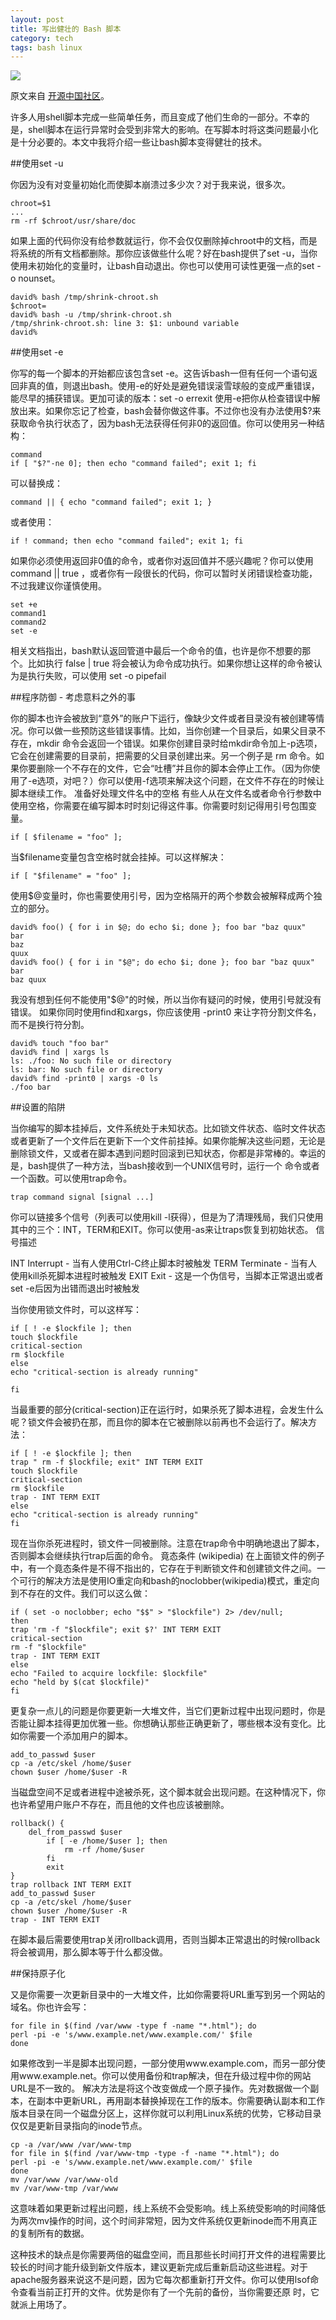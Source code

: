 ```yaml
---
layout: post
title: 写出健壮的 Bash 脚本
category: tech
tags: bash linux
---
```

![](/assets/img/linux.jpg)

原文来自 [开源中国社区](http://www.oschina.net/news/26744/build-robust-bash-script)。

许多人用shell脚本完成一些简单任务，而且变成了他们生命的一部分。不幸的是，shell脚本在运行异常时会受到非常大的影响。在写脚本时将这类问题最小化是十分必要的。本文中我将介绍一些让bash脚本变得健壮的技术。

##使用set -u

你因为没有对变量初始化而使脚本崩溃过多少次？对于我来说，很多次。



    chroot=$1
    ...
    rm -rf $chroot/usr/share/doc

如果上面的代码你没有给参数就运行，你不会仅仅删除掉chroot中的文档，而是将系统的所有文档都删除。那你应该做些什么呢？好在bash提供了set -u，当你使用未初始化的变量时，让bash自动退出。你也可以使用可读性更强一点的set -o nounset。

    david% bash /tmp/shrink-chroot.sh
    $chroot=
    david% bash -u /tmp/shrink-chroot.sh
    /tmp/shrink-chroot.sh: line 3: $1: unbound variable
    david%

##使用set -e

你写的每一个脚本的开始都应该包含set -e。这告诉bash一但有任何一个语句返回非真的值，则退出bash。使用-e的好处是避免错误滚雪球般的变成严重错误，能尽早的捕获错误。更加可读的版本：set -o errexit
使用-e把你从检查错误中解放出来。如果你忘记了检查，bash会替你做这件事。不过你也没有办法使用$?来获取命令执行状态了，因为bash无法获得任何非0的返回值。你可以使用另一种结构：

    command
    if [ "$?"-ne 0]; then echo "command failed"; exit 1; fi
可以替换成：

    command || { echo "command failed"; exit 1; }

或者使用：

    if ! command; then echo "command failed"; exit 1; fi

如果你必须使用返回非0值的命令，或者你对返回值并不感兴趣呢？你可以使用 command || true ，或者你有一段很长的代码，你可以暂时关闭错误检查功能，不过我建议你谨慎使用。

    set +e
    command1
    command2
    set -e

相关文档指出，bash默认返回管道中最后一个命令的值，也许是你不想要的那个。比如执行 false | true 将会被认为命令成功执行。如果你想让这样的命令被认为是执行失败，可以使用 set -o pipefail

##程序防御 - 考虑意料之外的事

你的脚本也许会被放到“意外”的账户下运行，像缺少文件或者目录没有被创建等情况。你可以做一些预防这些错误事情。比如，当你创建一个目录后，如果父目录不存在，mkdir 命令会返回一个错误。如果你创建目录时给mkdir命令加上-p选项，它会在创建需要的目录前，把需要的父目录创建出来。另一个例子是 rm 命令。如果你要删除一个不存在的文件，它会“吐槽”并且你的脚本会停止工作。（因为你使用了-e选项，对吧？）你可以使用-f选项来解决这个问题，在文件不存在的时候让脚本继续工作。
准备好处理文件名中的空格
有些人从在文件名或者命令行参数中使用空格，你需要在编写脚本时时刻记得这件事。你需要时刻记得用引号包围变量。

    if [ $filename = "foo" ];

当$filename变量包含空格时就会挂掉。可以这样解决：

    if [ "$filename" = "foo" ];

使用$@变量时，你也需要使用引号，因为空格隔开的两个参数会被解释成两个独立的部分。

    david% foo() { for i in $@; do echo $i; done }; foo bar "baz quux"
    bar
    baz
    quux
    david% foo() { for i in "$@"; do echo $i; done }; foo bar "baz quux"
    bar
    baz quux

我没有想到任何不能使用"$@"的时候，所以当你有疑问的时候，使用引号就没有错误。
如果你同时使用find和xargs，你应该使用 -print0 来让字符分割文件名，而不是换行符分割。

    david% touch "foo bar"
    david% find | xargs ls
    ls: ./foo: No such file or directory
    ls: bar: No such file or directory
    david% find -print0 | xargs -0 ls
    ./foo bar

##设置的陷阱

当你编写的脚本挂掉后，文件系统处于未知状态。比如锁文件状态、临时文件状态或者更新了一个文件后在更新下一个文件前挂掉。如果你能解决这些问题，无论是 删除锁文件，又或者在脚本遇到问题时回滚到已知状态，你都是非常棒的。幸运的是，bash提供了一种方法，当bash接收到一个UNIX信号时，运行一个 命令或者一个函数。可以使用trap命令。

    trap command signal [signal ...]

你可以链接多个信号（列表可以使用kill -l获得），但是为了清理残局，我们只使用其中的三个：INT，TERM和EXIT。你可以使用-as来让traps恢复到初始状态。
信号描述

INT
Interrupt - 当有人使用Ctrl-C终止脚本时被触发
TERM
Terminate - 当有人使用kill杀死脚本进程时被触发
EXIT
Exit - 这是一个伪信号，当脚本正常退出或者set -e后因为出错而退出时被触发


当你使用锁文件时，可以这样写：

    if [ ! -e $lockfile ]; then
    touch $lockfile
    critical-section
    rm $lockfile
    else
    echo "critical-section is already running"

    fi
当最重要的部分(critical-section)正在运行时，如果杀死了脚本进程，会发生什么呢？锁文件会被扔在那，而且你的脚本在它被删除以前再也不会运行了。解决方法：

    if [ ! -e $lockfile ]; then
    trap " rm -f $lockfile; exit" INT TERM EXIT
    touch $lockfile
    critical-section
    rm $lockfile
    trap - INT TERM EXIT
    else
    echo "critical-section is already running"
    fi

现在当你杀死进程时，锁文件一同被删除。注意在trap命令中明确地退出了脚本，否则脚本会继续执行trap后面的命令。
竟态条件 (wikipedia)
在上面锁文件的例子中，有一个竟态条件是不得不指出的，它存在于判断锁文件和创建锁文件之间。一个可行的解决方法是使用IO重定向和bash的noclobber(wikipedia)模式，重定向到不存在的文件。我们可以这么做：

    if ( set -o noclobber; echo "$$" > "$lockfile") 2> /dev/null;
    then
    trap 'rm -f "$lockfile"; exit $?' INT TERM EXIT
    critical-section
    rm -f "$lockfile"
    trap - INT TERM EXIT
    else
    echo "Failed to acquire lockfile: $lockfile"
    echo "held by $(cat $lockfile)"
    fi

更复杂一点儿的问题是你要更新一大堆文件，当它们更新过程中出现问题时，你是否能让脚本挂得更加优雅一些。你想确认那些正确更新了，哪些根本没有变化。比如你需要一个添加用户的脚本。

    add_to_passwd $user
    cp -a /etc/skel /home/$user
    chown $user /home/$user -R

当磁盘空间不足或者进程中途被杀死，这个脚本就会出现问题。在这种情况下，你也许希望用户账户不存在，而且他的文件也应该被删除。

    rollback() {
        del_from_passwd $user
            if [ -e /home/$user ]; then
                rm -rf /home/$user
            fi
            exit
    }
    trap rollback INT TERM EXIT
    add_to_passwd $user
    cp -a /etc/skel /home/$user
    chown $user /home/$user -R
    trap - INT TERM EXIT

在脚本最后需要使用trap关闭rollback调用，否则当脚本正常退出的时候rollback将会被调用，那么脚本等于什么都没做。

##保持原子化

又是你需要一次更新目录中的一大堆文件，比如你需要将URL重写到另一个网站的域名。你也许会写：

    for file in $(find /var/www -type f -name "*.html"); do
    perl -pi -e 's/www.example.net/www.example.com/' $file
    done

如果修改到一半是脚本出现问题，一部分使用www.example.com，而另一部分使用www.example.net。你可以使用备份和trap解决，但在升级过程中你的网站URL是不一致的。
解决方法是将这个改变做成一个原子操作。先对数据做一个副本，在副本中更新URL，再用副本替换掉现在工作的版本。你需要确认副本和工作版本目录在同一个磁盘分区上，这样你就可以利用Linux系统的优势，它移动目录仅仅是更新目录指向的inode节点。

    cp -a /var/www /var/www-tmp
    for file in $(find /var/www-tmp -type -f -name "*.html"); do
    perl -pi -e 's/www.example.net/www.example.com/' $file
    done
    mv /var/www /var/www-old
    mv /var/www-tmp /var/www

这意味着如果更新过程出问题，线上系统不会受影响。线上系统受影响的时间降低为两次mv操作的时间，这个时间非常短，因为文件系统仅更新inode而不用真正的复制所有的数据。

这种技术的缺点是你需要两倍的磁盘空间，而且那些长时间打开文件的进程需要比较长的时间才能升级到新文件版本，建议更新完成后重新启动这些进程。对于 apache服务器来说这不是问题，因为它每次都重新打开文件。你可以使用lsof命令查看当前正打开的文件。优势是你有了一个先前的备份，当你需要还原 时，它就派上用场了。
